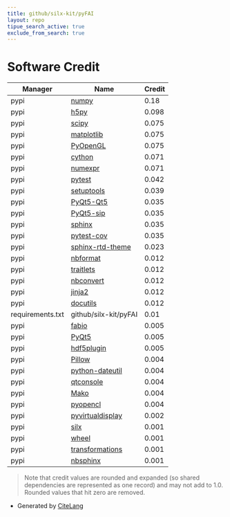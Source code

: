 ```yaml
---
title: github/silx-kit/pyFAI
layout: repo
tipue_search_active: true
exclude_from_search: true
---
```

# Software Credit

|Manager|Name|Credit|
|-------|----|------|
|pypi|[numpy](https://www.numpy.org)|0.18|
|pypi|[h5py](http://www.h5py.org)|0.098|
|pypi|[scipy](https://www.scipy.org)|0.075|
|pypi|[matplotlib](https://matplotlib.org)|0.075|
|pypi|[PyOpenGL](http://pyopengl.sourceforge.net)|0.075|
|pypi|[cython](http://cython.org/)|0.071|
|pypi|[numexpr](https://github.com/pydata/numexpr)|0.071|
|pypi|[pytest](https://docs.pytest.org/en/latest/)|0.042|
|pypi|[setuptools](https://github.com/pypa/setuptools)|0.039|
|pypi|[PyQt5-Qt5](https://pypi.org/project/PyQt5-Qt5)|0.035|
|pypi|[PyQt5-sip](https://pypi.org/project/PyQt5-sip)|0.035|
|pypi|[sphinx](https://pypi.org/project/sphinx)|0.035|
|pypi|[pytest-cov](https://pypi.org/project/pytest-cov)|0.035|
|pypi|[sphinx-rtd-theme](https://pypi.org/project/sphinx-rtd-theme)|0.023|
|pypi|[nbformat](https://pypi.org/project/nbformat)|0.012|
|pypi|[traitlets](https://pypi.org/project/traitlets)|0.012|
|pypi|[nbconvert](https://pypi.org/project/nbconvert)|0.012|
|pypi|[jinja2](https://pypi.org/project/jinja2)|0.012|
|pypi|[docutils](https://pypi.org/project/docutils)|0.012|
|requirements.txt|github/silx-kit/pyFAI|0.01|
|pypi|[fabio](http://github.com/silx-kit/fabio)|0.005|
|pypi|[PyQt5](https://www.riverbankcomputing.com/software/pyqt/)|0.005|
|pypi|[hdf5plugin](https://github.com/silx-kit/hdf5plugin)|0.005|
|pypi|[Pillow](https://pypi.org/project/Pillow)|0.004|
|pypi|[python-dateutil](https://pypi.org/project/python-dateutil)|0.004|
|pypi|[qtconsole](https://pypi.org/project/qtconsole)|0.004|
|pypi|[Mako](https://pypi.org/project/Mako)|0.004|
|pypi|[pyopencl](https://pypi.org/project/pyopencl)|0.004|
|pypi|[pyvirtualdisplay](https://pypi.org/project/pyvirtualdisplay)|0.002|
|pypi|[silx](http://www.silx.org/)|0.001|
|pypi|[wheel](https://github.com/pypa/wheel)|0.001|
|pypi|[transformations](https://www.lfd.uci.edu/~gohlke/)|0.001|
|pypi|[nbsphinx](https://nbsphinx.readthedocs.io/)|0.001|


> Note that credit values are rounded and expanded (so shared dependencies are represented as one record) and may not add to 1.0. Rounded values that hit zero are removed.


- Generated by [CiteLang](https://github.com/vsoch/citelang)
